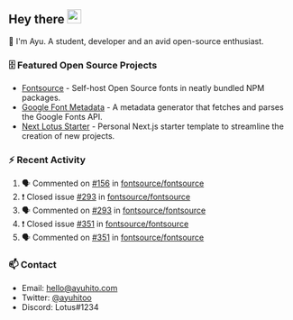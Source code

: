 ## Hey there <img src="https://media.giphy.com/media/hvRJCLFzcasrR4ia7z/giphy.gif" width="25" height="25">

📝 I'm Ayu. A student, developer and an avid open-source enthusiast.

### 🗄 Featured Open Source Projects

- [Fontsource](https://github.com/fontsource/fontsource) - Self-host Open Source fonts in neatly bundled NPM packages.
- [Google Font Metadata](https://github.com/fontsource/google-font-metadata) - A metadata generator that fetches and parses the Google Fonts API.
- [Next Lotus Starter](https://github.com/DecliningLotus/next-lotus-starter) - Personal Next.js starter template to streamline the creation of new projects.

### ⚡ Recent Activity

<!--START_SECTION:activity-->

1. 🗣 Commented on [#156](https://github.com/fontsource/fontsource/issues/156) in [fontsource/fontsource](https://github.com/fontsource/fontsource)
2. ❗️ Closed issue [#293](https://github.com/fontsource/fontsource/issues/293) in [fontsource/fontsource](https://github.com/fontsource/fontsource)
3. 🗣 Commented on [#293](https://github.com/fontsource/fontsource/issues/293) in [fontsource/fontsource](https://github.com/fontsource/fontsource)
4. ❗️ Closed issue [#351](https://github.com/fontsource/fontsource/issues/351) in [fontsource/fontsource](https://github.com/fontsource/fontsource)
5. 🗣 Commented on [#351](https://github.com/fontsource/fontsource/issues/351) in [fontsource/fontsource](https://github.com/fontsource/fontsource)
<!--END_SECTION:activity-->

### 📫 Contact

- Email: hello@ayuhito.com
- Twitter: [@ayuhitoo](https://twitter.com/ayuhitoo)
- Discord: Lotus#1234
